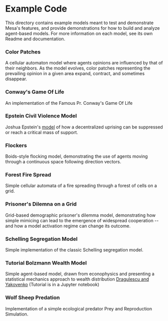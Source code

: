 # Example Code

This directory contains example models meant to test and demonstrate Mesa's features, and provide demonstrations for how to build and analyze agent-based models. For more information on each model, see its own Readme and documentation.

### Color Patches
A cellular automaton model where agents opinions are influenced by that of their neighbors. As the model evolves, color patches representing the prevailing opinion in a given area expand, contract, and sometimes disappear.

### Conway's Game Of Life
An implementation of the Famous Pr. Conway's Game Of Life

### Epstein Civil Violence Model
Joshua Epstein's [model](http://www.uvm.edu/~pdodds/files/papers/others/2002/epstein2002a.pdf) of how a decentralized uprising can be suppressed or reach a critical mass of support.

### Flockers
Boids-style flocking model, demonstrating the use of agents moving through a continuous space following direction vectors.

### Forest Fire Spread
Simple cellular automata of a fire spreading through a forest of cells on a grid.

### Prisoner's Dilemna on a Grid
Grid-based demographic prisoner's dilemma model, demonstrating how simple mimicing can lead to the emergence of widespread cooperation -- and how a model activation regime can change its outcome.

### Schelling Segregation Model
Simple implementation of the classic Schelling segregation model.

### Tutorial Bolzmann Wealth Model
Simple agent-based model, drawn from econophysics and presenting a statistical mechanics approach to wealth distribution [Dragulescu and Yakovenko](http://arxiv.org/pdf/cond-mat/0211175v1.pdf)
(Tutorial is in a Jupyter notebook)

### Wolf Sheep Predation
Implementation of a simple ecological predator Prey and Reproduction Simulation.
